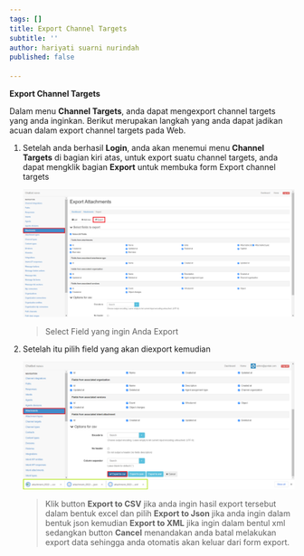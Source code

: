 ```yaml
---
tags: []
title: Export Channel Targets
subtitle: ''
author: hariyati suarni nurindah
published: false

---
```

**Export Channel Targets**

Dalam menu **Channel Targets**, anda dapat mengexport channel targets yang anda inginkan. Berikut merupakan langkah yang anda dapat jadikan acuan dalam export channel targets pada Web.

1. Setelah anda berhasil **Login**, anda akan menemui menu **Channel Targets** di bagian kiri atas, untuk export suatu channel targets, anda dapat mengklik bagian **Export** untuk membuka form Export channel targets

   ![](/uploads/attachments3.PNG)

   > Select Field yang ingin Anda Export
2. Setelah itu pilih field yang akan diexport kemudian

   ![](/uploads/attachmentupdate5.PNG)

   > Klik button **Export to CSV** jika anda ingin hasil export tersebut dalam bentuk excel dan pilih **Export to Json** jika anda ingin dalam bentuk json kemudian **Export to XML** jika ingin dalam bentul xml sedangkan button **Cancel** menandakan anda batal melakukan export data sehingga anda otomatis akan keluar dari form export.